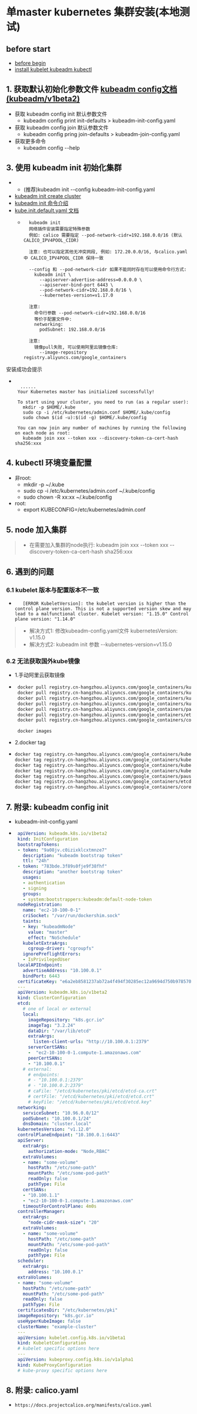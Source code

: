 # 单master kubernetes 集群安装(本地测试)
## before start
 - [before begin](01-before-begin.md)
 - [install kubelet kubeadm kubectl](03-install-kublet-kubeadm.md)
## 1. 获取默认初始化参数文件 [kubeadm config文档(kubeadm/v1beta2)](https://godoc.org/k8s.io/kubernetes/cmd/kubeadm/app/apis/kubeadm/v1beta2)
 - 获取 kubeadm config init 默认参数文件 
    - kubeadm config print init-defaults > kubeadm-init-config.yaml
 - 获取 kubeadm config join 默认参数文件
    - kubeadm config pring join-defaults > kubeadm-join-config.yaml
 - 获取更多命令
    - kubeadm config --help

## 3. 使用 kubeadm init 初始化集群 
 - - (推荐)kubeadm init --config kubeadm-init-config.yaml
 - [kubeadm init create cluster](https://kubernetes.io/docs/setup/production-environment/tools/kubeadm/create-cluster-kubeadm/#installing-kubeadm-on-your-hosts)
 - [kubeadm init 命令介绍](https://kubernetes.io/docs/reference/setup-tools/kubeadm/kubeadm-init/)
 - [kube.init.default.yaml 文档](https://godoc.org/k8s.io/kubernetes/cmd/kubeadm/app/apis/kubeadm/v1beta2)
    - ```text
        kubeadm init
        网络插件安装需要指定特殊参数
        例如: calico 需要指定 --pod-network-cidr=192.168.0.0/16 (默认 CALICO_IPV4POOL_CIDR)
        
        注意: 也可以指定其他无冲突网段, 例如: 172.20.0.0/16, 与calico.yaml 中 CALICO_IPV4POOL_CIDR 保持一致
        
        --config 和 --pod-network-cidr 如果不能同时存在可以使用命令行方式: 
          kubeadm init \
            --apiserver-advertise-address=0.0.0.0 \
            --apiserver-bind-port 6443 \
            --pod-network-cidr=192.168.0.0/16 \
            --kubernetes-version=v1.17.0
            
        注意:
          命令行参数 --pod-network-cidr=192.168.0.0/16
          等价于配置文件中: 
          networking:
            podSubnet: 192.168.0.0/16
        
        注意:
          镜像pull失败, 可以使用阿里云镜像仓库:
            --image-repository registry.aliyuncs.com/google_containers
       ```
安装成功会提示
 - ```text
    
     ......
    Your Kubernetes master has initialized successfully!
    
    To start using your cluster, you need to run (as a regular user):
      mkdir -p $HOME/.kube
      sudo cp -i /etc/kubernetes/admin.conf $HOME/.kube/config
      sudo chown $(id -u):$(id -g) $HOME/.kube/config
      
    You can now join any number of machines by running the following on each node as root:
      kubeadm join xxx --token xxx --discovery-token-ca-cert-hash sha256:xxx
   ```

## 4. kubectl 环境变量配置
  - 非root:
    - mkdir -p ~/.kube
    - sudo cp -i /etc/kubernetes/admin.conf ~/.kube/config
    - sudo chown -R xx:xx ~/.kube/config
  - root:
    - export KUBECONFIG=/etc/kubernetes/admin.conf

## 5. node 加入集群
> * 在需要加入集群的node执行: kubeadm join xxx --token xxx --discovery-token-ca-cert-hash sha256:xxx

## 6. 遇到的问题
### 6.1 kubelet 版本与配置版本不一致
   - ```text
        [ERROR KubeletVersion]: the kubelet version is higher than the control plane version. This is not a supported version skew and may lead to a malfunctional cluster. Kubelet version: "1.15.0" Control plane version: "1.14.0"
     ```
> * 解决方式1: 修改kubeadm-config.yaml文件 kubernetesVersion: v1.15.0
> * 解决方式2: kubeadm init 参数 --kubernetes-version=v1.15.0

### 6.2 无法获取国外kube镜像
 - 1.手动阿里云获取镜像
 - ```bash
    docker pull registry.cn-hangzhou.aliyuncs.com/google_containers/kube-apiserver:v1.15.0
    docker pull registry.cn-hangzhou.aliyuncs.com/google_containers/kube-controller-manager:v1.15.0
    docker pull registry.cn-hangzhou.aliyuncs.com/google_containers/kube-scheduler:v1.15.0
    docker pull registry.cn-hangzhou.aliyuncs.com/google_containers/kube-proxy:v1.15.0
    docker pull registry.cn-hangzhou.aliyuncs.com/google_containers/pause:3.1
    docker pull registry.cn-hangzhou.aliyuncs.com/google_containers/etcd:3.3.10
    docker pull registry.cn-hangzhou.aliyuncs.com/google_containers/coredns:1.3.1
    
    docker images
    ```
 - 2.docker tag
  - ```bash
    docker tag registry.cn-hangzhou.aliyuncs.com/google_containers/kube-apiserver:v1.15.0           k8s.gcr.io/kube-apiserver:v1.15.0
    docker tag registry.cn-hangzhou.aliyuncs.com/google_containers/kube-controller-manager:v1.15.0  k8s.gcr.io/kube-controller-manager:v1.15.0
    docker tag registry.cn-hangzhou.aliyuncs.com/google_containers/kube-scheduler:v1.15.0           k8s.gcr.io/kube-scheduler:v1.15.0
    docker tag registry.cn-hangzhou.aliyuncs.com/google_containers/kube-proxy:v1.15.0               k8s.gcr.io/kube-proxy:v1.15.0
    docker tag registry.cn-hangzhou.aliyuncs.com/google_containers/pause:3.1                        k8s.gcr.io/pause:3.1
    docker tag registry.cn-hangzhou.aliyuncs.com/google_containers/etcd:3.3.10                      k8s.gcr.io/etcd:3.3.10
    docker tag registry.cn-hangzhou.aliyuncs.com/google_containers/coredns:1.3.1                    k8s.gcr.io/coredns:1.3.1
    ```

## 7. 附录: kubeadm config init
 - kubeadm-init-config.yaml
 - ```yaml
    apiVersion: kubeadm.k8s.io/v1beta2
    kind: InitConfiguration
    bootstrapTokens:
    - token: "9a08jv.c0izixklcxtmnze7"
      description: "kubeadm bootstrap token"
      ttl: "24h"
    - token: "783bde.3f89s0fje9f38fhf"
      description: "another bootstrap token"
      usages:
      - authentication
      - signing
      groups:
      - system:bootstrappers:kubeadm:default-node-token
    nodeRegistration:
      name: "ec2-10-100-0-1"
      criSocket: "/var/run/dockershim.sock"
      taints:
      - key: "kubeadmNode"
        value: "master"
        effect: "NoSchedule"
      kubeletExtraArgs:
        cgroup-driver: "cgroupfs"
      ignorePreflightErrors:
      - IsPrivilegedUser
    localAPIEndpoint:
      advertiseAddress: "10.100.0.1"
      bindPort: 6443
    certificateKey: "e6a2eb8581237ab72a4f494f30285ec12a9694d750b9785706a83bfcbbbd2204"
    ---
    apiVersion: kubeadm.k8s.io/v1beta2
    kind: ClusterConfiguration
    etcd:
      # one of local or external
      local:
        imageRepository: "k8s.gcr.io"
        imageTag: "3.2.24"
        dataDir: "/var/lib/etcd"
        extraArgs:
          listen-client-urls: "http://10.100.0.1:2379"
        serverCertSANs:
        -  "ec2-10-100-0-1.compute-1.amazonaws.com"
        peerCertSANs:
        - "10.100.0.1"
      # external:
        # endpoints:
        # - "10.100.0.1:2379"
        # - "10.100.0.2:2379"
        # caFile: "/etcd/kubernetes/pki/etcd/etcd-ca.crt"
        # certFile: "/etcd/kubernetes/pki/etcd/etcd.crt"
        # keyFile: "/etcd/kubernetes/pki/etcd/etcd.key"
    networking:
      serviceSubnet: "10.96.0.0/12"
      podSubnet: "10.100.0.1/24"
      dnsDomain: "cluster.local"
    kubernetesVersion: "v1.12.0"
    controlPlaneEndpoint: "10.100.0.1:6443"
    apiServer:
      extraArgs:
        authorization-mode: "Node,RBAC"
      extraVolumes:
      - name: "some-volume"
        hostPath: "/etc/some-path"
        mountPath: "/etc/some-pod-path"
        readOnly: false
        pathType: File
      certSANs:
      - "10.100.1.1"
      - "ec2-10-100-0-1.compute-1.amazonaws.com"
      timeoutForControlPlane: 4m0s
    controllerManager:
      extraArgs:
        "node-cidr-mask-size": "20"
      extraVolumes:
      - name: "some-volume"
        hostPath: "/etc/some-path"
        mountPath: "/etc/some-pod-path"
        readOnly: false
        pathType: File
    scheduler:
      extraArgs:
        address: "10.100.0.1"
    extraVolumes:
    - name: "some-volume"
      hostPath: "/etc/some-path"
      mountPath: "/etc/some-pod-path"
      readOnly: false
      pathType: File
    certificatesDir: "/etc/kubernetes/pki"
    imageRepository: "k8s.gcr.io"
    useHyperKubeImage: false
    clusterName: "example-cluster"
    ---
    apiVersion: kubelet.config.k8s.io/v1beta1
    kind: KubeletConfiguration
    # kubelet specific options here
    ---
    apiVersion: kubeproxy.config.k8s.io/v1alpha1
    kind: KubeProxyConfiguration
    # kube-proxy specific options here
   ```

## 8. 附录: calico.yaml

 - ```text
   https://docs.projectcalico.org/manifests/calico.yaml
   ```

